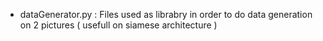 
 - dataGenerator.py : Files used as librabry in order to do data generation on 2 pictures ( usefull on siamese architecture )
